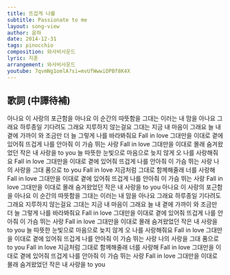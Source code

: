 ```yaml
---
title: 뜨겁게 나를
subtitle: Passionate to me
layout: song-view
author: 윤하
date: 2014-12-31
tags: pinocchio
composition: 와사비사운드
lyric: 지훈
arrangement: 와사비사운드
youtube: 7qvmNg1omlA?si=mvUfWwwiOPBf8K4X
---
```


## 歌詞 (中譯待補)

아나요 이 사랑의 포근함을 아나요
이 순간의 따뜻함을 그대는
이러는 내 맘을 아나요
그래요 하루종일 기다려도 그래요
지루하지 않는걸요 그대는
지금 내 마음이 그래요
늘 내 곁에 가까이 와 조금만 더
늘 그렇게 나를 바라봐줘요
Fall in love 그대만을
이대로 곁에 있어줘
뜨겁게 나를 안아줘
이 가슴 뛰는 사랑
Fall in love 그대만을
이대로 몰래 숨겨왔었던
작은 내 사랑을 to you
늘 따뜻한 눈빛으로 마음으로
늦지 않게 오 나를 사랑해줘요
Fall in love 그대만을
이대로 곁에 있어줘
뜨겁게 나를 안아줘
이 가슴 뛰는 사랑
나의 사랑을 그대 품으로 to you
Fall in love 지금처럼
그대로 함께해줄래
너를 사랑해
Fall in love 그대만을
이대로 곁에 있어줘
뜨겁게 나를 안아줘
이 가슴 뛰는 사랑
Fall in love 그대만을
이대로 몰래 숨겨왔었던
작은 내 사랑을 to you
아나요 이 사랑의 포근함을 아나요
이 순간의 따뜻함을 그대는
이러는 내 맘을 아나요
그래요 하루종일 기다려도 그래요
지루하지 않는걸요 그대는
지금 내 마음이 그래요
늘 내 곁에 가까이 와 조금만 더
늘 그렇게 나를 바라봐줘요
Fall in love 그대만을
이대로 곁에 있어줘
뜨겁게 나를 안아줘
이 가슴 뛰는 사랑
Fall in love 그대만을
이대로 몰래 숨겨왔었던
작은 내 사랑을 to you
늘 따뜻한 눈빛으로 마음으로
늦지 않게 오 나를 사랑해줘요
Fall in love 그대만을
이대로 곁에 있어줘
뜨겁게 나를 안아줘
이 가슴 뛰는 사랑
나의 사랑을 그대 품으로 to you
Fall in love 지금처럼
그대로 함께해줄래
너를 사랑해
Fall in love 그대만을
이대로 곁에 있어줘
뜨겁게 나를 안아줘
이 가슴 뛰는 사랑
Fall in love 그대만을
이대로 몰래 숨겨왔었던
작은 내 사랑을 to you
